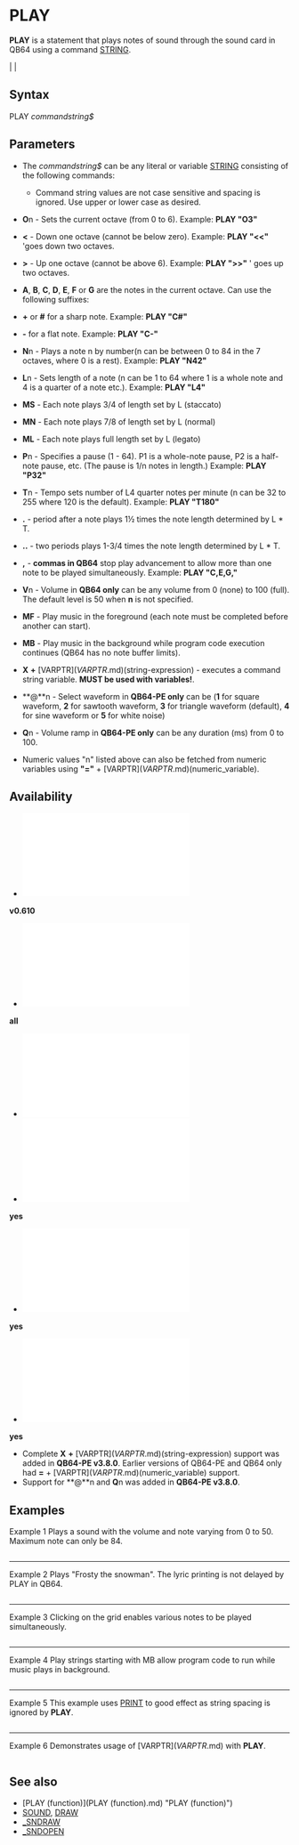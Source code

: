 # PLAY

**PLAY** is a statement that plays notes of sound through the sound card in QB64 using a command [STRING](STRING.md).

  

|  |

## Syntax

PLAY *commandstring$*
  

## Parameters

* The *commandstring$* can be any literal or variable [STRING](STRING.md) consisting of the following commands:
	+ Command string values are not case sensitive and spacing is ignored. Use upper or lower case as desired.

* **O**n - Sets the current octave (from 0 to 6). Example: **PLAY "O3"**
* **<** - Down one octave (cannot be below zero). Example: **PLAY "<<"** 'goes down two octaves.
* **>** - Up one octave (cannot be above 6). Example: **PLAY ">>"** ' goes up two octaves.
* **A**, **B**, **C**, **D**, **E**, **F** or **G** are the notes in the current octave. Can use the following suffixes:

* **+** or **#** for a sharp note. Example: **PLAY "C#"**
* **-** for a flat note. Example: **PLAY "C-"**

* **N**n - Plays a note n by number(n can be between 0 to 84 in the 7 octaves, where 0 is a rest). Example: **PLAY "N42"**
* **L**n - Sets length of a note (n can be 1 to 64 where 1 is a whole note and 4 is a quarter of a note etc.). Example: **PLAY "L4"**

* **MS** - Each note plays 3/4 of length set by L (staccato)
* **MN** - Each note plays 7/8 of length set by L (normal)
* **ML** - Each note plays full length set by L (legato)
* **P**n - Specifies a pause (1 - 64). P1 is a whole-note pause, P2 is a half-note pause, etc. (The pause is 1/n notes in length.) Example: **PLAY "P32"**
* **T**n - Tempo sets number of L4 quarter notes per minute (n can be 32 to 255 where 120 is the default). Example: **PLAY "T180"**

* **.**  - period after a note plays 1½ times the note length determined by L * T.
* **..**  - two periods plays 1-3/4 times the note length determined by L * T.

* **,**  - **commas in QB64** stop play advancement to allow more than one note to be played simultaneously. Example: **PLAY "C,E,G,"**
* **V**n - Volume in **QB64 only** can be any volume from 0 (none) to 100 (full). The default level is 50 when **n** is not specified.
* **MF** - Play music in the foreground (each note must be completed before another can start).
* **MB** - Play music in the background while program code execution continues (QB64 has no note buffer limits).
* **X** **+** [VARPTR$](VARPTR$.md)(string-expression) - executes a command string variable. **MUST be used with variables!**.
* **@**n - Select waveform in **QB64-PE only** can be (**1** for square waveform, **2** for sawtooth waveform, **3** for triangle waveform (default), **4** for sine waveform or **5** for white noise)
* **Q**n - Volume ramp in **QB64-PE only** can be any duration (ms) from 0 to 100.
* Numeric values "n" listed above can also be fetched from numeric variables using **"="** + [VARPTR$](VARPTR$.md)(numeric_variable).

  

## Availability

* [![v0.610](![v0.610.md)](File:Qb64.png "v0.610")

**v0.610**
* [![all](![all.md)](File:Qbpe.png "all")

**all**
* [![Apix.png](![Apix.png.md)](File:Apix.png)
* [![yes](![yes.md)](File:Win.png "yes")

**yes**
* [![yes](![yes.md)](File:Lnx.png "yes")

**yes**
* [![yes](![yes.md)](File:Osx.png "yes")

**yes**

* Complete **X** **+** [VARPTR$](VARPTR$.md)(string-expression) support was added in **QB64-PE v3.8.0**. Earlier versions of QB64-PE and QB64 only had **=** + [VARPTR$](VARPTR$.md)(numeric_variable) support.
* Support for **@**n and **Q**n was added in **QB64-PE v3.8.0**.

  

## Examples

Example 1
Plays a sound with the volume and note varying from 0 to 50. Maximum note can only be 84.

``` PLAY "q0mll64" [DO](DO.md)     [FOR](FOR.md) x = 1 [TO](TO.md) 50         a$ = a$ + "v" + [LTRIM$](LTRIM$.md)([STR$](STR$.md)(x)) + "n" + [LTRIM$](LTRIM$.md)([STR$](STR$.md)(x))     [NEXT](NEXT.md)     [FOR](FOR.md) x = 50 [TO](TO.md) 1 [STEP](STEP.md) -1         a$ = a$ + "v" + [LTRIM$](LTRIM$.md)([STR$](STR$.md)(x)) + "n" + [LTRIM$](LTRIM$.md)([STR$](STR$.md)(x))     [NEXT](NEXT.md)     PLAY a$     a$ = "" [LOOP UNTIL](LOOP UNTIL.md) [INKEY$](INKEY$.md) <> "" PLAY "v10l1c,l4egl2o5c,o4l4eg"  
```

---

Example 2
Plays "Frosty the snowman". The lyric printing is not delayed by PLAY in QB64.

``` [CLS](CLS.md): [PRINT](PRINT.md) "Frosty the Snow Man" [FOR](FOR.md) X = 1 [TO](TO.md) 2     [PRINT](PRINT.md)     [IF](IF.md) X = 1 [THEN](THEN.md) [PRINT](PRINT.md) "Fros-ty the Snow man was a jolly happy soul,"     [IF](IF.md) X = 2 [THEN](THEN.md) [PRINT](PRINT.md) "Fros-ty the Snow man knew the sun was hot that day"     PLAY "t140o2p4g2e4.f8g4o3c2o2b8o3c8d4c4o2b4a8g2." 'MB removed to print song one line at a time     [IF](IF.md) X = 1 [THEN](THEN.md) [PRINT](PRINT.md) "with a corn cob pipe and a button nose and two eyes made out of coal."     [IF](IF.md) X = 2 [THEN](THEN.md) [PRINT](PRINT.md) "so he said Let's run and we'll have some fun now before I melt away."     PLAY "o2b8o3c8d4c4o2b4a8a8g8o3c4o2e8e4g8a8g4f4e4f4g2."     [IF](IF.md) X = 1 [THEN](THEN.md) [PRINT](PRINT.md) "Fros-ty the Snow Man is a fair-y tale, they say,"     [IF](IF.md) X = 2 [THEN](THEN.md) [PRINT](PRINT.md) "Down to the vil-lage, with a broom-stick in his hand,"     PLAY "g2e4.f8g4o3c2o2b8o3c8d4c4o2b4a8g2."     [IF](IF.md) X = 1 [THEN](THEN.md) [PRINT](PRINT.md) "He was made of snow but the chil-dren knew how he come to life one day."     [IF](IF.md) X = 2 [THEN](THEN.md) [PRINT](PRINT.md) "run-ning here and there all a-round the square, say-in' catch me if you can."     PLAY "o2b8o3c8d4c4o2b4a8a8g8o3c4o2e8e4g8a8g4f4e4d4c2."     [IF](IF.md) X = 1 [THEN](THEN.md) [PRINT](PRINT.md) "There must have been some magic in that old silk hat they found."     [IF](IF.md) X = 2 [THEN](THEN.md) [PRINT](PRINT.md) "He led them down the streets of town right to the traffic cop."     PLAY "c4a4a4o3c4c4o2b4a4g4e4f4a4g4f4e2."     [IF](IF.md) X = 1 [THEN](THEN.md) [PRINT](PRINT.md) "For when they placed it on his head he be-gan to dance a round."     [IF](IF.md) X = 2 [THEN](THEN.md) [PRINT](PRINT.md) "And he on-ly paused a moment when he heard him hol-ler Stop!"     PLAY "e8e8d4d4g4g4b4b4o3d4d8o2b8o3d4c4o2b4a4g4p4"     [IF](IF.md) X = 1 [THEN](THEN.md) [PRINT](PRINT.md) "Oh, Fros-ty the Snow Man was a-live as he could be,"     [IF](IF.md) X = 2 [THEN](THEN.md) [PRINT](PRINT.md) "For, Fros-ty the Snow Man had to hur-ry on his way"     PLAY "g2g2e4.f8g4o3c2o2b8o3c8d4c4o2b4a8g8g2."     [IF](IF.md) X = 1 [THEN](THEN.md) [PRINT](PRINT.md) "and the chil-dren say he could laugh and play just the same as you and me."     [IF](IF.md) X = 2 [THEN](THEN.md) [PRINT](PRINT.md) "but he waved good-bye say-in' Don't you cry, I'll be back a-gain some day."     PLAY "o2b8o3c8d4c4o2b4a8a8g8o3c4o2e8e4g8a8g4f4e4d4c2.p4" [NEXT](NEXT.md) X [PRINT](PRINT.md): [PRINT](PRINT.md) "Thump-et-y thump thump, thump-et-y thump thump, look at Fros-ty go." PLAY "t180g8g8g4g4g4a8g8g4g4g4a4g4e4g4d1" [PRINT](PRINT.md) "Thump-et-y thump thump, thump-et-y thump thump, ov-er the hills of snow." PLAY "t180g8g8g4g4g4a8g8g4g4g4g8g8g4a4b4o3c2c4p1" [END](END.md)  
```

---

Example 3
Clicking on the grid enables various notes to be played simultaneously.

``` [DIM](DIM.md) [SHARED](SHARED.md) grid(16, 16), grid2(16, 16), cur [CONST](CONST.md) maxx = 512 [CONST](CONST.md) maxy = 512 [SCREEN](SCREEN.md) [_NEWIMAGE](_NEWIMAGE.md)(maxx, maxy, 32) [_TITLE](_TITLE.md) "MusicGrid" cleargrid [DO](DO.md)     [IF](IF.md) [TIMER](TIMER.md) "TIMER (function)") - t# > 1 / 8 [THEN](THEN.md) cur = (cur + 1) [AND](AND.md) 15: t# = [TIMER](TIMER.md) "TIMER (function)")     [IF](IF.md) cur <> oldcur [THEN](THEN.md)         figuregrid         drawgrid         playgrid         oldcur = cur     [END IF](END IF.md)     domousestuff     in$ = [INKEY$](INKEY$.md)     [IF](IF.md) in$ = "C" [OR](OR.md) "OR (boolean)") in$ = "c" [THEN](THEN.md) cleargrid [LOOP UNTIL](LOOP UNTIL.md) in$ = [CHR$](CHR$.md)(27)  [SUB](SUB.md) drawgrid     scale! = maxx / 16     scale2 = maxx \ 16 - 2     [FOR](FOR.md) y = 0 [TO](TO.md) 15         y1 = y * scale!         [FOR](FOR.md) x = 0 [TO](TO.md) 15             x1 = x * scale!             c& = [_RGB32](_RGB32.md)(grid2(x, y) * 64 + 64, 0, 0)             [LINE](LINE.md) (x1, y1)-(x1 + scale2, y1 + scale2), c&, BF         [NEXT](NEXT.md) x     [NEXT](NEXT.md) y [END SUB](END SUB.md)  [SUB](SUB.md) figuregrid     [FOR](FOR.md) y = 0 [TO](TO.md) 15         [FOR](FOR.md) x = 0 [TO](TO.md) 15             grid2(x, y) = grid(x, y)         [NEXT](NEXT.md) x     [NEXT](NEXT.md) y     [FOR](FOR.md) y = 1 [TO](TO.md) 14         [FOR](FOR.md) x = 1 [TO](TO.md) 14             [IF](IF.md) grid(x, y) = 1 [AND](AND.md) "AND (boolean)") cur = x [THEN](THEN.md)                 grid2(x, y) = 2                 [IF](IF.md) grid(x - 1, y) = 0 [THEN](THEN.md) grid2(x - 1, y) = 1                 [IF](IF.md) grid(x + 1, y) = 0 [THEN](THEN.md) grid2(x + 1, y) = 1                 [IF](IF.md) grid(x, y - 1) = 0 [THEN](THEN.md) grid2(x, y - 1) = 1                 [IF](IF.md) grid(x, y + 1) = 0 [THEN](THEN.md) grid2(x, y + 1) = 1             [END IF](END IF.md)         [NEXT](NEXT.md) x     [NEXT](NEXT.md) y [END SUB](END SUB.md)  [SUB](SUB.md) domousestuff     [DO WHILE](DO WHILE.md) [_MOUSEINPUT](_MOUSEINPUT.md)         [IF](IF.md) [_MOUSEBUTTON](_MOUSEBUTTON.md)(1) [THEN](THEN.md)             x = [_MOUSEX](_MOUSEX.md) \ (maxx \ 16)             y = [_MOUSEY](_MOUSEY.md) \ (maxy \ 16)             grid(x, y) = 1 - grid(x, y)         [END IF](END IF.md)     [LOOP](LOOP.md) [END SUB](END SUB.md)  [SUB](SUB.md) playgrid     n$ = "L16 "     'scale$ = "O1CO1DO1EO1FO1GO1AO1BO2CO2DO2EO2FO2GO2AO2BO3CO3D"     scale$ = "o1fo1go1ao2co2do2fo2go2ao3co3do3fo3go3ao4co4do4fo"     [FOR](FOR.md) y = 15 [TO](TO.md) 0 [STEP](STEP.md) -1         [IF](IF.md) grid(cur, y) = 1 [THEN](THEN.md)             note$ = [MID$](MID$.md) "MID$ (function)")(scale$, 1 + (15 - y) * 3, 3)             n$ = n$ + note$ + "," 'comma plays 2 or more column notes simultaneously         [END IF](END IF.md)     [NEXT](NEXT.md) y     n$ = [LEFT$](LEFT$.md)(n$, [LEN](LEN.md)(n$) - 1)     PLAY n$ [END SUB](END SUB.md)  [SUB](SUB.md) cleargrid     [FOR](FOR.md) y = 0 [TO](TO.md) 15         [FOR](FOR.md) x = 0 [TO](TO.md) 15             grid(x, y) = 0         [NEXT](NEXT.md) x     [NEXT](NEXT.md) y [END SUB](END SUB.md)  
```

---

Example 4
Play strings starting with MB allow program code to run while music plays in background.

``` ' 2012, 2013 mennonite ' license: creative commons cc0 1.0 universal ' (public domain) http://creativecommons.org/publicdomain/zero/1.0/  [SCREEN](SCREEN.md) 12 ' the following works in other screen modes, too [RANDOMIZE](RANDOMIZE.md) [TIMER](TIMER.md) "TIMER (function)")  PLAY "mb l4cf.l8el4fag.l8fl4gl8agl4f.l8fl4a>cl2dl4dl4c.<l8al4afg.l8fl4gl8agl4f.l8dl4dcl2f>l4dc.<l8al4afg.l8fl4g>dc.<l8al4a>cl2dl4dc.<l8al4afg.l8fl4gl8agl4f.l8dl4dcl1f"  [DIM](DIM.md) ccs(1 [TO](TO.md) 9, 1 [TO](TO.md) 2) ccs(1, 1) = 415: ccs(1, 2) = 289 ccs(2, 1) = 185: ccs(2, 2) = 128 ccs(3, 1) = 108: ccs(3, 2) = 75 ccs(4, 1) = 70: ccs(4, 2) = 48 ccs(5, 1) = 48: ccs(5, 2) = 32 ccs(6, 1) = 32: ccs(6, 2) = 20 ccs(7, 1) = 20: ccs(7, 2) = 12 ccs(8, 1) = 10: ccs(8, 2) = 6 ccs(9, 1) = 2: ccs(9, 2) = 2  [FOR](FOR.md) extra = 1 [TO](TO.md) 23     [FOR](FOR.md) p = 1 [TO](TO.md) 9         gcolor [INT](INT.md)([RND](RND.md) * 9 + 14 - 9)         [_DELAY](_DELAY.md) .04         [CLS](CLS.md)         gscale p         row = ccs(p, 1)         cl = ccs(p, 2)         glocate row, cl         gprint "000000000000000000000000000000000000000000000000000000000000000000000"         glocate row + 1, cl         gprint "0x00x0xxxx0xxxx0xxxx0x0x000x00x0xxxx0x000x000x0x0xxxx0xxxx0xxxx000x00"         glocate row + 2, cl         gprint "0x00x0x00x0x00x0x00x0x0x000xx0x0x0000x000x000x0x0x0000x00x0x00x000x00"         glocate row + 3, cl         gprint "0xxxx0xxxx0xxxx0xxxx0x0x000x0xx0xxx00x0x0x000x0x0xxx00xxxx0xxxx000x00"         glocate row + 4, cl         gprint "0x00x0x00x0x0000x00000x0000x00x0x0000x0x0x0000x00x0000x00x0x0x0000000"         glocate row + 5, cl         gprint "0x00x0x00x0x0000x00000x0000x00x0xxxx0xx0xx0000x00xxxx0x00x0x00x000x00"         glocate row + 6, cl         gprint "000000000000000000000000000000000000000000000000000000000000000000000"     [NEXT](NEXT.md) p     [SLEEP](SLEEP.md) 1     [IF](IF.md) [INKEY$](INKEY$.md) = [CHR$](CHR$.md)(27) [THEN](THEN.md) [EXIT FOR](EXIT FOR.md) [NEXT](NEXT.md) extra  [END](END.md)  [SUB](SUB.md) gscale (s):     [SHARED](SHARED.md) gscalep     gscalep = [INT](INT.md)(s) [END SUB](END SUB.md)  [SUB](SUB.md) gcolor (c):     [SHARED](SHARED.md) gcolorp     gcolorp = c [END SUB](END SUB.md)  [SUB](SUB.md) gbackcolor (c):     [SHARED](SHARED.md) gbackcolorp     gbackcolorp = c [END SUB](END SUB.md)  [SUB](SUB.md) glocate (row, column):     [SHARED](SHARED.md) gposxp     [SHARED](SHARED.md) gposyp     gposyp = row     gposxp = column [END SUB](END SUB.md)  [SUB](SUB.md) gprint (p$):     [SHARED](SHARED.md) gscalep     [SHARED](SHARED.md) gposxp, gposyp     [SHARED](SHARED.md) gcolorp, gbackcolorp     ' # means "use the foreground color here."     ' . means "use the background color here."     ' _ means "transparent - don't draw this block at all" (you can layer!)     ' 0,1,2,3,4,5,6,7,8,9,a,b,c,d,e,f means "do color attribute 0 to 15."     ' any letter after f: "use the foreground color here."     [IF](IF.md) gscalep < 1 [THEN](THEN.md) gscalep = 1     pcolorp = gcolorp     [FOR](FOR.md) p = 1 [TO](TO.md) [LEN](LEN.md)(p$):         [SELECT CASE](SELECT CASE.md) [LCASE$](LCASE$.md)([MID$](MID$.md) "MID$ (function)")(p$, p, 1))             [CASE](CASE.md) "#", "g", "h", "i", "j", "k", "l", "m", "n", "o", "p", "q", "r", "s", "t", "u", "v", "w", "x", "y", "z"                 pcolorp = gcolorp             [CASE](CASE.md) "."                 pcolorp = gbackcolorp             [CASE](CASE.md) "_"                 pcolorp = -1             [CASE](CASE.md) "0", "1", "2", "3", "4", "5", "6", "7", "8", "9", "a", "b", "c", "d", "e", "f"                 pcolorp = [INSTR](INSTR.md)("0123456789abcdef", [LCASE$](LCASE$.md)([MID$](MID$.md) "MID$ (function)")(p$, p, 1))) - 1         [END SELECT](END SELECT.md)         [IF](IF.md) [NOT](NOT.md) pcolorp = -1 [THEN](THEN.md)             [IF](IF.md) gscalep > 1 [THEN](THEN.md)                 [LINE](LINE.md) ((gposxp - 1) * gscalep, (gposyp - 1) * gscalep)-[STEP](STEP.md)(gscalep - 1, gscalep - 1), pcolorp, BF             [ELSE](ELSE.md):                 [PSET](PSET.md) (gposxp, gposyp), pcolorp             [END IF](END IF.md)         [END IF](END IF.md)         glocate gposyp, gposxp + 1     [NEXT](NEXT.md) p     gposxp = 1     glocate gposyp + 1, 1 'gposyp = gposyp + 1 [END SUB](END SUB.md)  
```

---

Example 5
This example uses [PRINT](PRINT.md) to good effect as string spacing is ignored by **PLAY**.

``` [WIDTH](WIDTH.md) 59, 28 [PRINT](PRINT.md) x$ = x$ + "   o3    l4         t         0120c    ml<f1   ,a      1,  " x$ = x$ + "   >c    1,        mnf        .e  8f   am  l<   e1    ,g   " x$ = x$ + "   1,    >c       1, mn       g.   f8  ga   8g   8m  l<    " x$ = x$ + "   f2.,a2.,      >c   2.      ,m  nf   .f  8a     ml<f     " x$ = x$ + "   ,a,>c,mn     >cd2.,<f2     .,d2     .,<b        -2      " x$ = x$ + "   .m    lb    -,>d,f,mn>d    ml       <c          1,      " x$ = x$ + "   <a    1,   f1         ,m   n>       >c          .<      " x$ = x$ + "   a8    af  ml           c1  ,<       e1          ,g      " x$ = x$ + "                                                           " x$ = x$ + "      1,m      n>  g.f8ga8g8m  l<                   f1     " x$ = x$ + "      ,d1,     <b  -1           ,m                 n>      " x$ = x$ + "      >f .d    8d  c<            f2               .,       " x$ = x$ + "      a2  .,   c2  .,>f2.         ml      <      b-        " x$ = x$ + "      ,>   d,  f,  mn>dml          <c    1,<    a1         " x$ = x$ + "      ,f    1, mn  >>               c.  <a 8a  fm          " x$ = x$ + "      lc     2.,<  e2                .,g2   .,mn           " x$ = x$ + "      >g      .f8  gml<b-,>d,         f,     mn            " x$ = x$ + "                                                           " x$ = x$ + ">d      ml  <<f2.,a2.,         >         c2.,m       n>  c." x$ = x$ + " <a    8a   ml                <e,        g,  >c      ,m  n>" x$ = x$ + "  cm  l<    <b               -2 .,       >d   2.     ,f  2." x$ = x$ + "   ,mn>     d2.ml<          <b   -,      >d  ,f      ,m  n>" x$ = x$ + "    dm      l<<f1,         a1,>c1,mn     >c.<a       8a  fm" x$ = x$ + "    lc      1,            <e1,g1,mn>g    .f  8g      a8  g8" x$ = x$ + "    ml      <<           b-         1,   >d   1,           " x$ = x$ + "    f1      ,mn>f.d8dc  l1           ml  f,    c,    <a  ,f" [PRINT](PRINT.md) x$; PLAY x$  
```

---

Example 6
Demonstrates usage of [VARPTR$](VARPTR$.md) with **PLAY**.

``` 'Play scale in 7 different octaves scale$ = "CDEFGAB"  play$ = "L16O=" + [VARPTR$](VARPTR$.md)(i%) + "X" + [VARPTR$](VARPTR$.md)(scale$)  [FOR](FOR.md) i% = 0 [TO](TO.md) 6     PLAY play$ [NEXT](NEXT.md)  
```

  

## See also

* [PLAY (function)](PLAY (function).md) "PLAY (function)")
* [SOUND](SOUND.md), [DRAW](DRAW.md)
* [_SNDRAW](_SNDRAW.md)
* [_SNDOPEN](_SNDOPEN.md)

  
